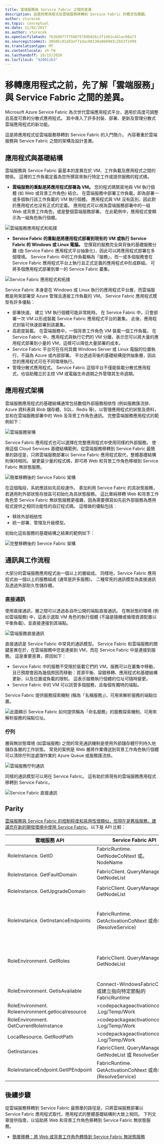 ```yaml
---
title: 雲端服務與 Service Fabric 之間的差異
description: 這是將應用程式從雲端服務移轉到 Service Fabric 的概念性概觀。
author: vturecek
ms.topic: conceptual
ms.date: 11/02/2017
ms.author: vturecek
ms.openlocfilehash: 763b9977f756075789b826c2f1e01cd41ac60a73
ms.sourcegitcommit: 30505c01d43ef71dac08138a960903c2b53f2499
ms.translationtype: MT
ms.contentlocale: zh-TW
ms.lasthandoff: 10/15/2020
ms.locfileid: "92091163"
---
```

# <a name="learn-about-the-differences-between-cloud-services-and-service-fabric-before-migrating-applications"></a>移轉應用程式之前，先了解「雲端服務」與 Service Fabric 之間的差異。
Microsoft Azure Service Fabric 為次世代雲端應用程式平台，適用於高度可調整且高度可靠的分散式應用程式。 其中導入了許多封裝、部署、更新及管理分散式雲端應用程式的新功能。 

這是將應用程式從雲端服務移轉到 Service Fabric 的入門簡介。 內容著重於雲端服務與 Service Fabric 之間的架構及設計差異。

## <a name="applications-and-infrastructure"></a>應用程式與基礎結構
雲端服務與 Service Fabric 最基本的差異在於 VM、工作負載及應用程式之間的關係。 這裡的工作負載定義為您所撰寫來執行特定工作或提供服務的程式碼。

* **雲端服務的重點是將應用程式部署為 VM。**  您的程式碼緊密地與 VM 執行個體 (如 Web 或背景工作角色) 結合。 在雲端服務中部署工作負載，即為部署一或多個執行該工作負載的 VM 執行個體。 應用程式與 VM 沒有區別，因此對於應用程式也沒有正式的定義。 應用程式可以視為雲端服務部署中的一組 Web 或背景工作角色，或是整個雲端服務部署。 在此範例中，應用程式會顯示為一組角色執行個體。

![雲端服務應用程式和拓撲][1]

* **Service Fabric 的重點是將應用程式部署到現有的 VM 或執行 Service Fabric 的 Windows 或 Linux 電腦。**  您撰寫的服務完全與背後的基礎服務分離 (由 Service Fabric 應用程式平台抽象化)，因此可以將應用程式部署在多個環境。 Service Fabric 中的工作負載稱為「服務」，而一或多個服務會在 Service Fabric 應用程式平台上執行且正式定義的應用程式中形成群組。 可將多個應用程式部署到單一的 Service Fabric 叢集。

![Service Fabric 應用程式和拓撲][2]

Service Fabric 本身是在 Windows 或 Linux 執行的應用程式平台層，而雲端服務是用來部署受 Azure 管理且連接工作負載的 VM。
Service Fabric 應用程式模型有許多優點：

* 部署快速。 建立 VM 執行個體可能非常耗時。 在 Service Fabric 中，只會部署一次 VM 以形成裝載 Service Fabric 應用程式平台的叢集。 此後，應用程式封裝可快速部署到該叢集。
* 高密度裝載。 在雲端服務中，一個背景工作角色 VM 裝載一個工作負載。 在 Service Fabric 中，應用程式與執行它們的 VM 分離，表示您可以將大量的應用程式部署到小量的 VM，這樣可以降低大量部署的成本。
* Service Fabric 平台可在任何具備 Windows Server 或 Linux 電腦的位置執行，不論為 Azure 或內部部署。 平台透過背後的基礎結構提供抽象層，因此您的應用程式可在不同環境執行。 
* 管理分散式應用程式。 Service Fabric 這個平台不僅能裝載分散式應用程式，也協助獨立於主控 VM 或電腦生命週期之外管理其生命週期。

## <a name="application-architecture"></a>應用程式架構
雲端服務應用程式的基礎結構通常包括數個外部服務相依性 (例如服務匯流排、Azure 資料表與 Blob 儲存體、SQL、Redis 等)，以管理應用程式的狀態及資料，並和在雲端服務部署中的 Web 及背景工作角色通訊。 完整雲端服務應用程式的範例如下：  

![雲端服務架構][9]

Service Fabric 應用程式也可以選擇在完整應用程式中使用同樣的外部服務。 使用這個 Cloud Services 基礎結構範例，從雲端服務移轉到 Service Fabric 最簡單的路徑是，只將雲端服務部署以 Service Fabric 應用程式取代，整體基礎結構則保持相同。 變更最少量的程式碼，即可將 Web 和背景工作角色移植到 Service Fabric 無狀態服務。

![簡單移轉後的 Service Fabric 架構][10]

在這個階段，系統應該如先前般運作。 善加利用 Service Fabric 的具狀態服務，若適用則外部狀態存放區可初始化為具狀態服務。 這比單純移轉 Web 和背景工作角色至 Service Fabric 無狀態服務更複雜，因為需要撰寫如先前外部服務為應用程式提供之相同功能性的自訂程式碼。 這樣做的優點包括︰ 

* 移除外部相依性 
* 統一部署、管理及升級模型。 

初始化這些服務的基礎結構之結果的範例如下：

![完整移轉後的 Service Fabric 架構][11]

## <a name="communication-and-workflow"></a>通訊與工作流程
大部分的雲端服務應用程式由一個以上的層組成。 同樣地，Service Fabric 應用程式由一個以上的服務組成 (通常是許多服務)。 二種常見的通訊模型為直接通訊及透過外部耐久性儲存體。

### <a name="direct-communication"></a>直接通訊
使用直接通訊，層之間可以透過各自所公開的端點直接通訊。 在無狀態的環境 (例如雲端服務) 中，這表示選取 VM 角色的執行個體 (不論是隨機或循環資源配置以平衡負載)，並直接連接到其端點。

![雲端服務直接通訊][5]

 直接通訊是 Service Fabric 中常見的通訊模型。 Service Fabric 和雲端服務的關鍵差異在於，在雲端服務中您是連接到 VM，而在 Service Fabric 中是連接到服務。 這是重要差異，原因如下：

* Service Fabric 中的服務不受限於裝載它們的 VM。服務可以在叢集中移動，且已預期會因為幾個原因而移動：資源平衡、容錯移轉、應用程式和基礎結構更新，以及位置或負載的限制。 這表示服務執行個體的位址可隨時變更。 
* Service Fabric 中的 VM 可以託管多個服務，且每個有獨特的端點。

Service Fabric 提供服務探索機制 (稱為「名稱服務」)，可用來解析服務的端點位置。 

![此圖顯示 Service Fabric 如何提供稱為「命名服務」的服務探索機制，可用來解析服務的端點位址。][6]

### <a name="queues"></a>佇列
層與無狀態環境 (如雲端服務) 之間的常見通訊機制是使用外部儲存體佇列持久地儲存各層的工作狀態。 常見的案例是 Web 層將作業傳送到背景工作角色執行個體可以清除佇列並處理作業的 Azure Queue 或服務匯流排。

![雲端服務佇列通訊][7]

同樣的通訊模型可以用在 Service Fabric。 這有助於將現有的雲端服務應用程式移轉到 Service Fabric。 

![Service Fabric 直接通訊][8]

## <a name="parity"></a>Parity
[雲端服務與 Service Fabric 的控制程度和易用性很類似，但現在是舊版服務，建議您在新的開發環境中使用 Service Fabric](/azure/architecture/guide/technology-choices/compute-decision-tree)。以下是 API 比較：


| **雲端服務 API** | **Service Fabric API** | **備註** |
| --- | --- | --- |
| RoleInstance. GetID | FabricRuntime. GetNodeCoNtext 或。NodeName | ID 是 NodeName 的屬性 |
| RoleInstance. GetFaultDomain | FabricClient. QueryManager. GetNodeList | 對 NodeName 進行篩選並使用 FD 屬性 |
| RoleInstance. GetUpgradeDomain | FabricClient. QueryManager. GetNodeList | 在 NodeName 上篩選，並使用升級屬性 |
| RoleInstance. GetInstanceEndpoints | FabricRuntime. GetActivationCoNtext 或命名 (ResolveService)  | >codepackageactivationcoNtext 由 FabricRuntime GetActivationCoNtext，並透過 ServiceInitializationParameters. >codepackageactivationcoNtext 在複本內提供。初始 化 |
| RoleEnvironment. GetRoles | FabricClient. QueryManager. GetNodeList | 如果您想要依類型進行相同的篩選，您可以透過 FabricClient. ClusterManager 取得叢集資訊清單中的節點類型清單，並從該處抓取角色/節點類型。 |
| RoleEnvironment. GetIsAvailable | Connect-WindowsFabricCluster 或建立指向特定節點的 FabricRuntime | * |
| RoleEnvironment. Roleenvironment.getlocalresource | >codepackageactivationcoNtext .Log/Temp/Work | * |
| RoleEnvironment. GetCurrentRoleInstance | >codepackageactivationcoNtext .Log/Temp/Work | * |
| LocalResource. GetRootPath | >codepackageactivationcoNtext .Log/Temp/Work | * |
| GetInstances | FabricClient. QueryManager. GetNodeList 或 ResolveService | * |
| RoleInstanceEndpoint.GetIPEndpoint | FabricRuntime. GetActivationCoNtext 或命名 (ResolveService)  | * |

## <a name="next-steps"></a>後續步驟
從雲端服務移轉到 Service Fabric 最簡單的路徑是，只將雲端服務部署以 Service Fabric 應用程式取代，應用程式的整體基礎結構則大致上相同。 下列文章提供指南，以協助將 Web 和背景工作角色移轉到 Service Fabric 無狀態服務。

* [簡單移轉：將 Web 或背景工作角色轉換到 Service Fabric 無狀態服務](service-fabric-cloud-services-migration-worker-role-stateless-service.md)

<!--Image references-->
[1]: ./media/service-fabric-cloud-services-migration-differences/topology-cloud-services.png
[2]: ./media/service-fabric-cloud-services-migration-differences/topology-service-fabric.png
[5]: ./media/service-fabric-cloud-services-migration-differences/cloud-service-communication-direct.png
[6]: ./media/service-fabric-cloud-services-migration-differences/service-fabric-communication-direct.png
[7]: ./media/service-fabric-cloud-services-migration-differences/cloud-service-communication-queues.png
[8]: ./media/service-fabric-cloud-services-migration-differences/service-fabric-communication-queues.png
[9]: ./media/service-fabric-cloud-services-migration-differences/cloud-services-architecture.png
[10]: ./media/service-fabric-cloud-services-migration-differences/service-fabric-architecture-simple.png
[11]: ./media/service-fabric-cloud-services-migration-differences/service-fabric-architecture-full.png
